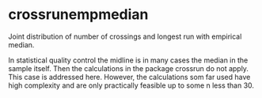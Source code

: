 # crossrunempmedian
Joint distribution of number of crossings and longest run with empirical median.

In statistical quality control the midline is in many cases the median in the sample itself. Then the calculations in the package crossrun do not apply. This case is addressed here. However, the calculations som far used have high complexity and are only practically feasible up to some n less than 30.
